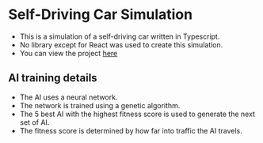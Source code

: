 # Self-Driving Car Simulation
- This is a simulation of a self-driving car written in Typescript. 
- No library except for React was used to create this simulation.
- You can view the project [here](https://self-driving-typescript.vercel.app/)
## AI training details
- The AI uses a neural network. 
- The network is trained using a genetic algorithm. 
- The 5 best AI with the highest fitness score is used to generate the next set of AI. 
- The fitness score is determined by how far into traffic the AI travels.

